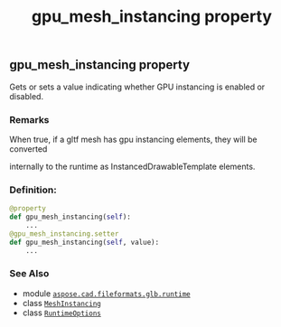 ﻿---
title: gpu_mesh_instancing property
second_title: Aspose.CAD for Python via .NET API References
description: 
type: docs
weight: 30
url: /python-net/aspose.cad.fileformats.glb.runtime/runtimeoptions/gpu_mesh_instancing/
is_root: false
---

## gpu_mesh_instancing property


Gets or sets a value indicating whether GPU instancing is enabled or disabled.

### Remarks 


When true, if a gltf mesh has gpu instancing elements, they will be converted

internally to the runtime as InstancedDrawableTemplate elements.
### Definition:
```python
@property
def gpu_mesh_instancing(self):
    ...
@gpu_mesh_instancing.setter
def gpu_mesh_instancing(self, value):
    ...
```

### See Also
* module [`aspose.cad.fileformats.glb.runtime`](../../)
* class [`MeshInstancing`](/cad/python-net/aspose.cad.fileformats.glb.runtime/meshinstancing)
* class [`RuntimeOptions`](/cad/python-net/aspose.cad.fileformats.glb.runtime/runtimeoptions)
